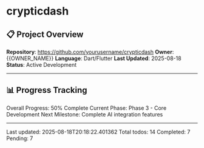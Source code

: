 # crypticdash

## 📋 Project Overview
**Repository**: https://github.com/yourusername/crypticdash
**Owner**: {{OWNER_NAME}}
**Language**: Dart/Flutter
**Last Updated**: 2025-08-18
**Status**: Active Development

---

## 📊 Progress Tracking
Overall Progress: 50% Complete
Current Phase: Phase 3 - Core Development
Next Milestone: Complete AI integration features

---
Last updated: 2025-08-18T20:18:22.401362
Total todos: 14
Completed: 7
Pending: 7
